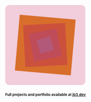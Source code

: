 <a href="https://github.com/jb3/fractal"><img width="256px" src="fractal-20251031-065648.png"/></a>

<sub>**Full projects and portfolio available at [jb3.dev](https://jb3.dev/)**</sub>
